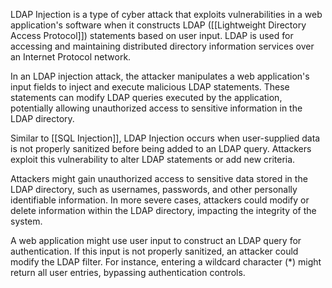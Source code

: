 LDAP Injection is a type of cyber attack that exploits vulnerabilities in a web application's software when it constructs LDAP ([[Lightweight Directory Access Protocol]]) statements based on user input. LDAP is used for accessing and maintaining distributed directory information services over an Internet Protocol network. 

In an LDAP injection attack, the attacker manipulates a web application's input fields to inject and execute malicious LDAP statements. These statements can modify LDAP queries executed by the application, potentially allowing unauthorized access to sensitive information in the LDAP directory.

Similar to [[SQL Injection]], LDAP Injection occurs when user-supplied data is not properly sanitized before being added to an LDAP query. Attackers exploit this vulnerability to alter LDAP statements or add new criteria.

Attackers might gain unauthorized access to sensitive data stored in the LDAP directory, such as usernames, passwords, and other personally identifiable information. In more severe cases, attackers could modify or delete information within the LDAP directory, impacting the integrity of the system.

A web application might use user input to construct an LDAP query for authentication. If this input is not properly sanitized, an attacker could modify the LDAP filter. For instance, entering a wildcard character (\*) might return all user entries, bypassing authentication controls.

